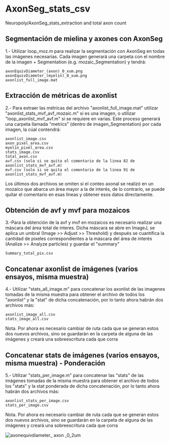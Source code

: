 # AxonSeg_stats_csv

Neuropoly/AxonSeg_stats_extraction and total axon count

## Segmentación de mielina y axones con AxonSeg

1.- Utilizar loop_moz.m para realizar la segmentación con AxonSeg en todas las imágenes necesarias. Cada imagen generará una carpeta con el nombre de la imagen + Segmentation (e.g. mozaic_Segmentation) y tendrá: 

```
axonEquivDiameter_(axon)_0_xum.png
axonEquivDiameter_(myelin)_0_xum.png
axonlist_full_image.mat
```
## Extracción de métricas de axonlist

2.- Para extraer las métricas del archivo "axonlist_full_image.mat" utilizar "axonlist_stats_mvf_avf_mozaic.m" si es una imagen, o utilizar "loop_axonlist_mvf_avf.m" si se requiere en varias. Este proceso generará una carpeta llamada "metrics" (dentro de imagen_Segmentation) por cada imagen, la cúal contendrá:

```
axonlist_image.csv
axon_pixel_area.csv
myelin_pixel_area.csv
stats_image.csv
total_axon.csv
avf.csv (solo si se quita el comentario de la linea 82 de axonlist_stats_mvf_avf.m)
mvf.csv (solo si se quita el comentario de la linea 91 de axonlist_stats_mvf_avf.m)
```
Los últimos dos archivos se omiten si el conteo axonal se realizó en un mozaico que abarca un área mayor a la de interés, de lo contrario, se puede quitar el comentario en esas líneas y obtener esos datos directamente.

## Obtención de avf y mvf para mozaicos 

3.-Para la obtención de la avf y mvf en mozaicos es necesario realizar una máscara del área total de interes. Dicha máscara se abre en ImageJ, se aplica un umbral (Image >> Adjust >> Threshold) y después se cuantifica la cantidad de pixeles correspondientes a la máscara del área de interés (Analize >> Analyze particles) y guardar el "summary" 

```
Summary_total_pix.csv
```
## Concatenar axonlist de imágenes (varios ensayos, misma muestra)

4.- Utilizar "stats_all_image.m" para concatenar los axonlist de las imagenes tomadas de la misma muestra para obtener el archivo de todos los "axonlist" y la "stat" de dicha concatenación, por lo tanto ahora habrán dos archivos más:
```
axonlist_image_all.csv
stats_image_all.csv
```
Nota. Por ahora es necesario cambiar de ruta cada que se generan estos dos nuevos archivos, sino se guardarán en la carpeta de alguna de las imágenes y creará una sobreescritura cada que corra

## Concatenar stats de imágenes (varios ensayos, misma muestra) - Ponderación

5.- Utilizar "stats_per_image.m" para concatenar las "stats" de las imágenes tomadas de la misma muestra para obtener el archivo de todos los "stats" y la stat ponderada de dicha concatenación, por lo tanto ahora habrán dos archivos más:
```
axonlist_stats_per_image.csv
stats_per_image.csv
```
Nota. Por ahora es necesario cambiar de ruta cada que se generan estos dos nuevos archivos, sino se guardarán en la carpeta de alguna de las imágenes y creará una sobreescritura cada que corra




![axonequivdiameter_ axon _0_2um](https://user-images.githubusercontent.com/32722299/37694077-c54a6aea-2c89-11e8-8f03-8549f9a16c89.png)
